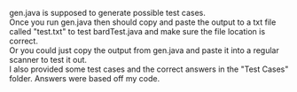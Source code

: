 gen.java is supposed to generate possible test cases.  
Once you run gen.java then should copy and paste the output to a txt file called "test.txt" to test bardTest.java and make sure the file location is correct.  
Or you could just copy the output from gen.java and paste it into a regular scanner to test it out.  
I also provided some test cases and the correct answers in the "Test Cases" folder. Answers were based off my code.
